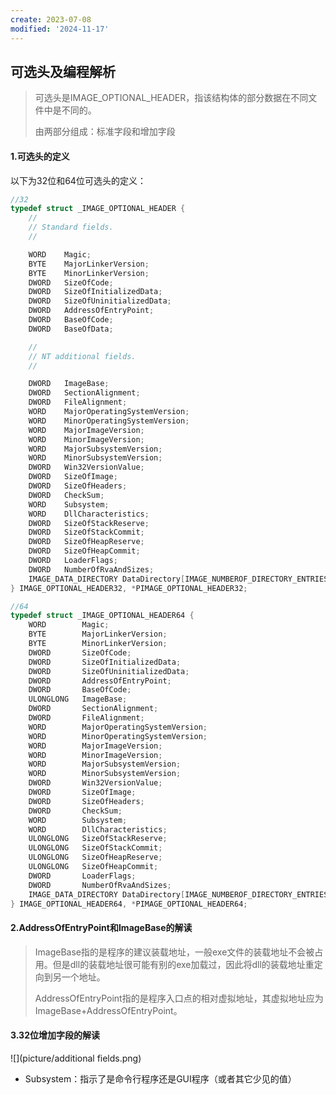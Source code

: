 ```yaml
---
create: 2023-07-08
modified: '2024-11-17'
---
```


## 可选头及编程解析

> 可选头是IMAGE_OPTIONAL_HEADER，指该结构体的部分数据在不同文件中是不同的。
>
> 由两部分组成：标准字段和增加字段

#### 1.可选头的定义

以下为32位和64位可选头的定义：

```C++
//32
typedef struct _IMAGE_OPTIONAL_HEADER {
    //
    // Standard fields.
    //

    WORD    Magic;
    BYTE    MajorLinkerVersion;
    BYTE    MinorLinkerVersion;
    DWORD   SizeOfCode;
    DWORD   SizeOfInitializedData;
    DWORD   SizeOfUninitializedData;
    DWORD   AddressOfEntryPoint;
    DWORD   BaseOfCode;
    DWORD   BaseOfData;

    //
    // NT additional fields.
    //

    DWORD   ImageBase;
    DWORD   SectionAlignment;
    DWORD   FileAlignment;
    WORD    MajorOperatingSystemVersion;
    WORD    MinorOperatingSystemVersion;
    WORD    MajorImageVersion;
    WORD    MinorImageVersion;
    WORD    MajorSubsystemVersion;
    WORD    MinorSubsystemVersion;
    DWORD   Win32VersionValue;
    DWORD   SizeOfImage;
    DWORD   SizeOfHeaders;
    DWORD   CheckSum;
    WORD    Subsystem;
    WORD    DllCharacteristics;
    DWORD   SizeOfStackReserve;
    DWORD   SizeOfStackCommit;
    DWORD   SizeOfHeapReserve;
    DWORD   SizeOfHeapCommit;
    DWORD   LoaderFlags;
    DWORD   NumberOfRvaAndSizes;
    IMAGE_DATA_DIRECTORY DataDirectory[IMAGE_NUMBEROF_DIRECTORY_ENTRIES];
} IMAGE_OPTIONAL_HEADER32, *PIMAGE_OPTIONAL_HEADER32;

//64
typedef struct _IMAGE_OPTIONAL_HEADER64 {
    WORD        Magic;
    BYTE        MajorLinkerVersion;
    BYTE        MinorLinkerVersion;
    DWORD       SizeOfCode;
    DWORD       SizeOfInitializedData;
    DWORD       SizeOfUninitializedData;
    DWORD       AddressOfEntryPoint;
    DWORD       BaseOfCode;
    ULONGLONG   ImageBase;
    DWORD       SectionAlignment;
    DWORD       FileAlignment;
    WORD        MajorOperatingSystemVersion;
    WORD        MinorOperatingSystemVersion;
    WORD        MajorImageVersion;
    WORD        MinorImageVersion;
    WORD        MajorSubsystemVersion;
    WORD        MinorSubsystemVersion;
    DWORD       Win32VersionValue;
    DWORD       SizeOfImage;
    DWORD       SizeOfHeaders;
    DWORD       CheckSum;
    WORD        Subsystem;
    WORD        DllCharacteristics;
    ULONGLONG   SizeOfStackReserve;
    ULONGLONG   SizeOfStackCommit;
    ULONGLONG   SizeOfHeapReserve;
    ULONGLONG   SizeOfHeapCommit;
    DWORD       LoaderFlags;
    DWORD       NumberOfRvaAndSizes;
    IMAGE_DATA_DIRECTORY DataDirectory[IMAGE_NUMBEROF_DIRECTORY_ENTRIES];
} IMAGE_OPTIONAL_HEADER64, *PIMAGE_OPTIONAL_HEADER64;
```

#### 2.AddressOfEntryPoint和ImageBase的解读

> ImageBase指的是程序的建议装载地址，一般exe文件的装载地址不会被占用。但是dll的装载地址很可能有别的exe加载过，因此将dll的装载地址重定向到另一个地址。
>
> AddressOfEntryPoint指的是程序入口点的相对虚拟地址，其虚拟地址应为ImageBase+AddressOfEntryPoint。

#### 3.32位增加字段的解读

![](picture/additional fields.png)

* Subsystem：指示了是命令行程序还是GUI程序（或者其它少见的值）